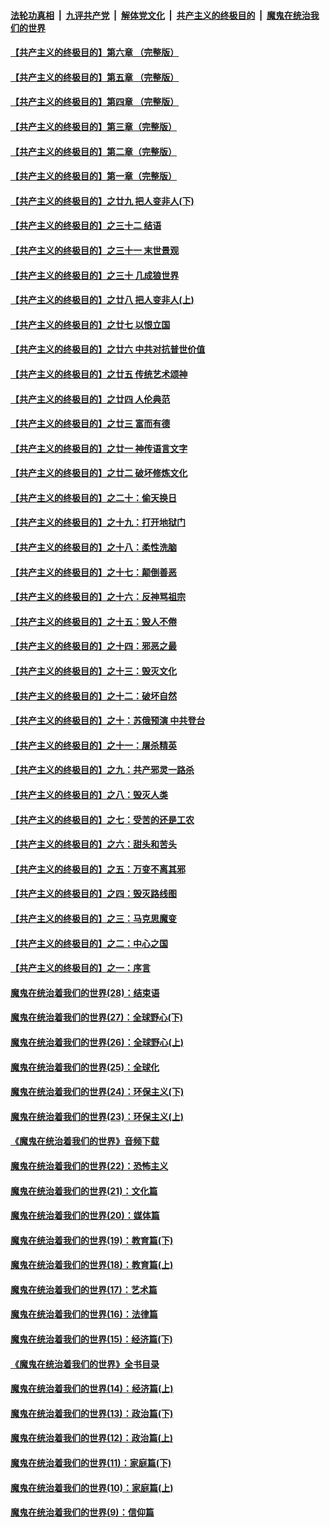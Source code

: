 ####  [法轮功真相](../../../../basic/blob/master/README.md?t=05061831) &nbsp;|&nbsp; [九评共产党](../../../../9ping.md/blob/master/README.md?t=05061831) &nbsp;|&nbsp; [解体党文化](../../../../jtdwh.md/blob/master/README.md?t=05061831)  &nbsp;|&nbsp; [共产主义的终极目的](../../../../gczydzjmd.md/blob/master/README.md?t=05061831) &nbsp;|&nbsp; [魔鬼在统治我们的世界](../../../../mgztzwmdsj.md/blob/master/README.md?t=05061831) 

#### [【共产主义的终极目的】第六章 （完整版）](../pages/nsc422/n11428913.md?t=05061831) 

#### [【共产主义的终极目的】第五章 （完整版）](../pages/nsc422/n11428912.md?t=05061831) 

#### [【共产主义的终极目的】第四章 （完整版）](../pages/nsc422/n11428907.md?t=05061831) 

#### [【共产主义的终极目的】第三章（完整版）](../pages/nsc422/n11428848.md?t=05061831) 

#### [【共产主义的终极目的】第二章（完整版）](../pages/nsc422/n11428831.md?t=05061831) 

#### [【共产主义的终极目的】第一章（完整版）](../pages/nsc422/n11417651.md?t=05061831) 

#### [【共产主义的终极目的】之廿九 把人变非人(下)](../pages/nsc422/n11344140.md?t=05061831) 

#### [【共产主义的终极目的】之三十二 结语](../pages/nsc422/n11360535.md?t=05061831) 

#### [【共产主义的终极目的】之三十一 末世景观](../pages/nsc422/n11351129.md?t=05061831) 

#### [【共产主义的终极目的】之三十 几成狼世界](../pages/nsc422/n11348280.md?t=05061831) 

#### [【共产主义的终极目的】之廿八 把人变非人(上)](../pages/nsc422/n11340492.md?t=05061831) 

#### [【共产主义的终极目的】之廿七 以恨立国](../pages/nsc422/n11336944.md?t=05061831) 

#### [【共产主义的终极目的】之廿六 中共对抗普世价值](../pages/nsc422/n11324785.md?t=05061831) 

#### [【共产主义的终极目的】之廿五 传统艺术颂神](../pages/nsc422/n11296396.md?t=05061831) 

#### [【共产主义的终极目的】之廿四 人伦典范](../pages/nsc422/n11296397.md?t=05061831) 

#### [【共产主义的终极目的】之廿三 富而有德](../pages/nsc422/n11283598.md?t=05061831) 

#### [【共产主义的终极目的】之廿一 神传语言文字](../pages/nsc422/n11263265.md?t=05061831) 

#### [【共产主义的终极目的】之廿二 破坏修炼文化](../pages/nsc422/n11245728.md?t=05061831) 

#### [【共产主义的终极目的】之二十：偷天换日](../pages/nsc422/n11238846.md?t=05061831) 

#### [【共产主义的终极目的】之十九：打开地狱门](../pages/nsc422/n11206376.md?t=05061831) 

#### [【共产主义的终极目的】之十八：柔性洗脑](../pages/nsc422/n11199994.md?t=05061831) 

#### [【共产主义的终极目的】之十七：颠倒善恶](../pages/nsc422/n11179782.md?t=05061831) 

#### [【共产主义的终极目的】之十六：反神骂祖宗](../pages/nsc422/n11166798.md?t=05061831) 

#### [【共产主义的终极目的】之十五：毁人不倦](../pages/nsc422/n11166792.md?t=05061831) 

#### [【共产主义的终极目的】之十四：邪恶之最](../pages/nsc422/n11150249.md?t=05061831) 

#### [【共产主义的终极目的】之十三：毁灭文化](../pages/nsc422/n11135227.md?t=05061831) 

#### [【共产主义的终极目的】之十二：破坏自然](../pages/nsc422/n11135214.md?t=05061831) 

#### [【共产主义的终极目的】之十：苏俄预演 中共登台](../pages/nsc422/n11118424.md?t=05061831) 

#### [【共产主义的终极目的】之十一：屠杀精英](../pages/nsc422/n11118442.md?t=05061831) 

#### [【共产主义的终极目的】之九：共产邪灵一路杀](../pages/nsc422/n11114139.md?t=05061831) 

#### [【共产主义的终极目的】之八：毁灭人类](../pages/nsc422/n11108503.md?t=05061831) 

#### [【共产主义的终极目的】之七：受苦的还是工农](../pages/nsc422/n11101809.md?t=05061831) 

#### [【共产主义的终极目的】之六：甜头和苦头](../pages/nsc422/n11096971.md?t=05061831) 

#### [【共产主义的终极目的】之五：万变不离其邪](../pages/nsc422/n11091285.md?t=05061831) 

#### [【共产主义的终极目的】之四：毁灭路线图](../pages/nsc422/n11086284.md?t=05061831) 

#### [【共产主义的终极目的】之三：马克思魔变](../pages/nsc422/n11061941.md?t=05061831) 

#### [【共产主义的终极目的】之二：中心之国](../pages/nsc422/n11047728.md?t=05061831) 

#### [【共产主义的终极目的】之一：序言](../pages/nsc422/n11086077.md?t=05061831) 

#### [魔鬼在统治着我们的世界(28)：结束语](../pages/nsc422/n10936246.md?t=05061831) 

#### [魔鬼在统治着我们的世界(27)：全球野心(下)](../pages/nsc422/n10928319.md?t=05061831) 

#### [魔鬼在统治着我们的世界(26)：全球野心(上)](../pages/nsc422/n10900318.md?t=05061831) 

#### [魔鬼在统治着我们的世界(25)：全球化](../pages/nsc422/n10788205.md?t=05061831) 

#### [魔鬼在统治着我们的世界(24)：环保主义(下)](../pages/nsc422/n10695307.md?t=05061831) 

#### [魔鬼在统治着我们的世界(23)：环保主义(上)](../pages/nsc422/n10688613.md?t=05061831) 

#### [《魔鬼在统治着我们的世界》音频下载](../pages/nsc422/n10635553.md?t=05061831) 

#### [魔鬼在统治着我们的世界(22)：恐怖主义](../pages/nsc422/n10614727.md?t=05061831) 

#### [魔鬼在统治着我们的世界(21)：文化篇](../pages/nsc422/n10597706.md?t=05061831) 

#### [魔鬼在统治着我们的世界(20)：媒体篇](../pages/nsc422/n10586579.md?t=05061831) 

#### [魔鬼在统治着我们的世界(19)：教育篇(下)](../pages/nsc422/n10564808.md?t=05061831) 

#### [魔鬼在统治着我们的世界(18)：教育篇(上)](../pages/nsc422/n10526970.md?t=05061831) 

#### [魔鬼在统治着我们的世界(17)：艺术篇](../pages/nsc422/n10499093.md?t=05061831) 

#### [魔鬼在统治着我们的世界(16)：法律篇](../pages/nsc422/n10485969.md?t=05061831) 

#### [魔鬼在统治着我们的世界(15)：经济篇(下)](../pages/nsc422/n10469975.md?t=05061831) 

#### [《魔鬼在统治着我们的世界》全书目录](../pages/nsc422/n10464261.md?t=05061831) 

#### [魔鬼在统治着我们的世界(14)：经济篇(上)](../pages/nsc422/n10457370.md?t=05061831) 

#### [魔鬼在统治着我们的世界(13)：政治篇(下)](../pages/nsc422/n10448270.md?t=05061831) 

#### [魔鬼在统治着我们的世界(12)：政治篇(上)](../pages/nsc422/n10444576.md?t=05061831) 

#### [魔鬼在统治着我们的世界(11)：家庭篇(下)](../pages/nsc422/n10440961.md?t=05061831) 

#### [魔鬼在统治着我们的世界(10)：家庭篇(上)](../pages/nsc422/n10435448.md?t=05061831) 

#### [魔鬼在统治着我们的世界(9)：信仰篇](../pages/nsc422/n10432159.md?t=05061831) 

